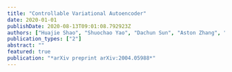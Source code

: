 ```yaml
---
title: "Controllable Variational Autoencoder"
date: 2020-01-01
publishDate: 2020-08-13T09:01:08.792923Z
authors: ["Huajie Shao", "Shuochao Yao", "Dachun Sun", "Aston Zhang", "Shengzhong Liu", "Dongxin Liu", "Jun Wang", "Tarek Abdelzaher"]
publication_types: ["2"]
abstract: ""
featured: true
publication: "*arXiv preprint arXiv:2004.05988*"
---
```


